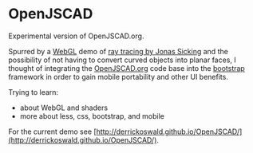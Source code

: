 OpenJSCAD
=========

Experimental version of OpenJSCAD.org.

Spurred by a [WebGL](https://www.khronos.org/webgl/)
demo of [ray tracing by Jonas Sicking](http://people.mozilla.org/~sicking/webgl/ray.html)
and the possibility of not having to convert curved objects into planar faces,
I thought of integrating the [OpenJSCAD.org](http://http://openjscad.org/) code base
into the [bootstrap](http://getbootstrap.com/) framework
in order to gain mobile portability and other UI benefits. 

Trying to learn:
* about WebGL and shaders 
* more about less, css, bootstrap, and mobile

For the current demo see [http://derrickoswald.github.io/OpenJSCAD/](http://derrickoswald.github.io/OpenJSCAD/).
